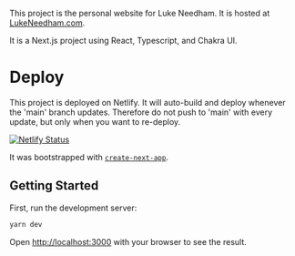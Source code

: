 This project is the personal website for Luke Needham.
It is hosted at [LukeNeedham.com](https://lukeneedham.com).

It is a Next.js project using React, Typescript, and Chakra UI.

# Deploy

This project is deployed on Netlify.
It will auto-build and deploy whenever the 'main' branch updates.
Therefore do not push to 'main' with every update, but only when you want to re-deploy.

[![Netlify Status](https://api.netlify.com/api/v1/badges/6038fb0e-612d-4fb3-944f-8679467a709e/deploy-status)](https://app.netlify.com/sites/lukeneedham/deploys)


It was bootstrapped with [`create-next-app`](https://github.com/vercel/next.js/tree/canary/packages/create-next-app).

## Getting Started

First, run the development server:

```bash
yarn dev
```

Open [http://localhost:3000](http://localhost:3000) with your browser to see the result.
